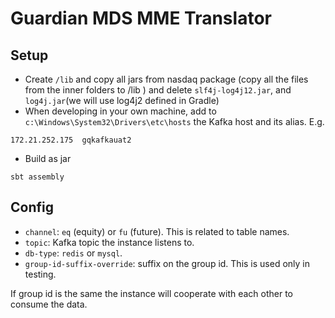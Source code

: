 # Guardian MDS MME Translator

## Setup
- Create `/lib` and copy all jars from nasdaq package (copy all the files from the inner folders to /lib )
  and delete `slf4j-log4j12.jar`, and `log4j.jar`(we will use log4j2 defined in Gradle)
- When developing in your own machine, add to `c:\Windows\System32\Drivers\etc\hosts` the Kafka host and its alias. E.g.
```
172.21.252.175	gqkafkauat2
```
- Build as jar
```
sbt assembly
```

## Config
- `channel`: `eq` (equity) or `fu` (future). This is related to table names.
- `topic`: Kafka topic the instance listens to.
- `db-type`: `redis` or `mysql`.
- `group-id-suffix-override`: suffix on the group id. This is used only in testing. 

If group id is the same the instance will cooperate with each other to consume the data.  